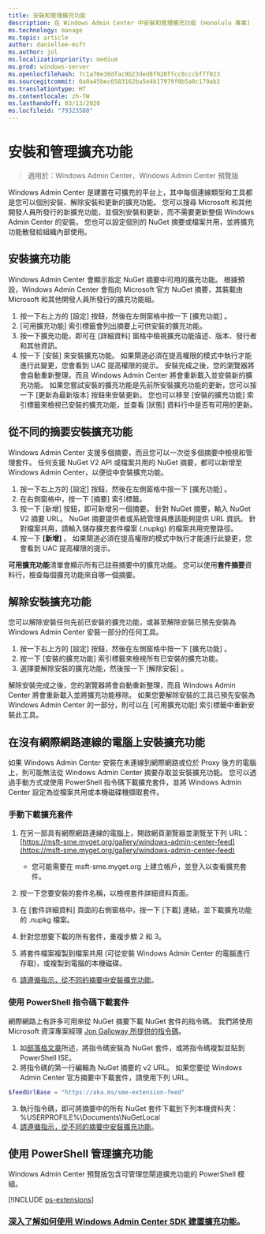 ```yaml
---
title: 安裝和管理擴充功能
description: 在 Windows Admin Center 中安裝和管理擴充功能 (Honolulu 專案)
ms.technology: manage
ms.topic: article
author: daniellee-msft
ms.author: jol
ms.localizationpriority: medium
ms.prod: windows-server
ms.openlocfilehash: 7c1a70e36dfac9b23ded8f920ffcc8cccbfff023
ms.sourcegitcommit: 0a0a45bec6583162ba5e4b17979f0b5a0c179ab2
ms.translationtype: HT
ms.contentlocale: zh-TW
ms.lasthandoff: 03/13/2020
ms.locfileid: "79323580"
---
```

# <a name="install-and-manage-extensions"></a>安裝和管理擴充功能

>適用於：Windows Admin Center、Windows Admin Center 預覽版

Windows Admin Center 是建置在可擴充的平台上，其中每個連線類型和工具都是您可以個別安裝、解除安裝和更新的擴充功能。 您可以搜尋 Microsoft 和其他開發人員所發行的新擴充功能，並個別安裝和更新，而不需要更新整個 Windows Admin Center 的安裝。 您也可以設定個別的 NuGet 摘要或檔案共用，並將擴充功能散發給組織內部使用。

## <a name="installing-an-extension"></a>安裝擴充功能

Windows Admin Center 會顯示指定 NuGet 摘要中可用的擴充功能。 根據預設，Windows Admin Center 會指向 Microsoft 官方 NuGet 摘要，其裝載由 Microsoft 和其他開發人員所發行的擴充功能組。

1. 按一下右上方的 [設定]  按鈕，然後在左側窗格中按一下 [擴充功能]  。 
2. [可用擴充功能]  索引標籤會列出摘要上可供安裝的擴充功能。
3. 按一下擴充功能，即可在 [詳細資料]  窗格中檢視擴充功能描述、版本、發行者和其他資訊。
4. 按一下 [安裝]  來安裝擴充功能。 如果閘道必須在提高權限的模式中執行才能進行此變更，您會看到 UAC 提高權限的提示。 安裝完成之後，您的瀏覽器將會自動重新整理，而且 Windows Admin Center 將會重新載入並安裝新的擴充功能。 如果您嘗試安裝的擴充功能是先前所安裝擴充功能的更新，您可以按一下 [更新為最新版本]  按鈕來安裝更新。 您也可以移至 [安裝的擴充功能]  索引標籤來檢視已安裝的擴充功能，並查看 [狀態]  資料行中是否有可用的更新。

## <a name="installing-extensions-from-a-different-feed"></a>從不同的摘要安裝擴充功能

Windows Admin Center 支援多個摘要，而且您可以一次從多個摘要中檢視和管理套件。 任何支援 NuGet V2 API 或檔案共用的 NuGet 摘要，都可以新增至 Windows Admin Center，以便從中安裝擴充功能。

1. 按一下右上方的 [設定]  按鈕，然後在左側窗格中按一下 [擴充功能]  。
2. 在右側窗格中，按一下 [摘要]  索引標籤。
3. 按一下 [新增]  按鈕，即可新增另一個摘要。 針對 NuGet 摘要，輸入 NuGet V2 摘要 URL。 NuGet 摘要提供者或系統管理員應該能夠提供 URL 資訊。 針對檔案共用，請輸入儲存擴充套件檔案 (.nupkg) 的檔案共用完整路徑。
4. 按一下 **[新增]** 。 如果閘道必須在提高權限的模式中執行才能進行此變更，您會看到 UAC 提高權限的提示。

**可用擴充功能**清單會顯示所有已註冊摘要中的擴充功能。 您可以使用**套件摘要**資料行，檢查每個擴充功能來自哪一個摘要。

## <a name="uninstalling-an-extension"></a>解除安裝擴充功能

您可以解除安裝任何先前已安裝的擴充功能，或甚至解除安裝已預先安裝為 Windows Admin Center 安裝一部分的任何工具。

1. 按一下右上方的 [設定]  按鈕，然後在左側窗格中按一下 [擴充功能]  。 
2. 按一下 [安裝的擴充功能]  索引標籤來檢視所有已安裝的擴充功能。
3. 選擇要解除安裝的擴充功能，然後按一下 [解除安裝]  。

解除安裝完成之後，您的瀏覽器將會自動重新整理，而且 Windows Admin Center 將會重新載入並將擴充功能移除。 如果您要解除安裝的工具已預先安裝為 Windows Admin Center 的一部分，則可以在 [可用擴充功能]  索引標籤中重新安裝此工具。

## <a name="installing-extensions-on-a-computer-without-internet-connectivity"></a>在沒有網際網路連線的電腦上安裝擴充功能

如果 Windows Admin Center 安裝在未連線到網際網路或位於 Proxy 後方的電腦上，則可能無法從 Windows Admin Center 摘要存取並安裝擴充功能。 您可以透過手動方式或使用 PowerShell 指令碼下載擴充套件，並將 Windows Admin Center 設定為從檔案共用或本機磁碟機擷取套件。

### <a name="manually-downloading-extension-packages"></a>手動下載擴充套件

1. 在另一部具有網際網路連線的電腦上，開啟網頁瀏覽器並瀏覽至下列 URL：[https://msft-sme.myget.org/gallery/windows-admin-center-feed](https://msft-sme.myget.org/gallery/windows-admin-center-feed) 

   * 您可能需要在 msft-sme.myget.org 上建立帳戶，並登入以查看擴充套件。

2. 按一下您要安裝的套件名稱，以檢視套件詳細資料頁面。
3. 在 [套件詳細資料] 頁面的右側窗格中，按一下 [下載]  連結，並下載擴充功能的 .nupkg 檔案。
4. 針對您想要下載的所有套件，重複步驟 2 和 3。
5. 將套件檔案複製到檔案共用 (可從安裝 Windows Admin Center 的電腦進行存取)，或複製到電腦的本機磁碟。
6. [請遵循指示，從不同的摘要中安裝擴充功能](#installing-extensions-from-a-different-feed)。

### <a name="downloading-packages-with-a-powershell-script"></a>使用 PowerShell 指令碼下載套件

網際網路上有許多可用來從 NuGet 摘要下載 NuGet 套件的指令碼。 我們將使用 Microsoft 資深專案經理 [Jon Galloway 所提供的指令碼](https://weblogs.asp.net/jongalloway/downloading-a-local-nuget-repository-with-powershell)。

1. 如[部落格文章](https://weblogs.asp.net/jongalloway/downloading-a-local-nuget-repository-with-powershell)所述，將指令碼安裝為 NuGet 套件，或將指令碼複製並貼到 PowerShell ISE。
2. 將指令碼的第一行編輯為 NuGet 摘要的 v2 URL。 如果您要從 Windows Admin Center 官方摘要中下載套件，請使用下列 URL。

```powershell
$feedUrlBase = "https://aka.ms/sme-extension-feed"
```

3. 執行指令碼，即可將摘要中的所有 NuGet 套件下載到下列本機資料夾：%USERPROFILE%\Documents\NuGetLocal
4. [請遵循指示，從不同的摘要中安裝擴充功能](#installing-extensions-from-a-different-feed)。

## <a name="manage-extensions-with-powershell"></a>使用 PowerShell 管理擴充功能

Windows Admin Center 預覽版包含可管理您閘道擴充功能的 PowerShell 模組。

[!INCLUDE [ps-extensions](../includes/ps-extensions.md)]

### <a name="learn-more-about-building-an-extension-with-the-windows-admin-center-sdk"></a>[深入了解如何使用 Windows Admin Center SDK 建置擴充功能](../extend/extensibility-overview.md)。